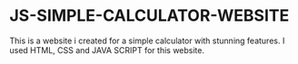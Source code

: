 # JS-SIMPLE-CALCULATOR-WEBSITE
This is a website i created for a simple calculator with stunning features. I used HTML, CSS and JAVA SCRIPT for this website. 
